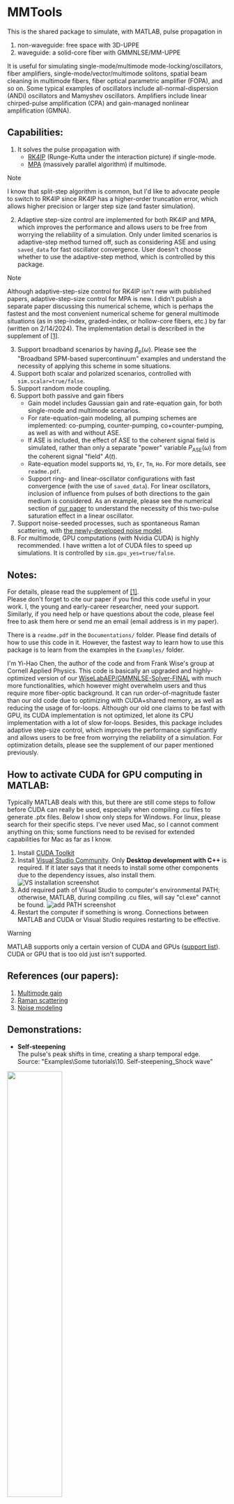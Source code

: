 # MMTools
This is the shared package to simulate, with MATLAB, pulse propagation in <br>
1. non-waveguide: free space with 3D-UPPE
2. waveguide: a solid-core fiber with GMMNLSE/MM-UPPE

It is useful for simulating single-mode/multimode mode-locking/oscillators, fiber amplifiers, single-mode/vector/multimode solitons, spatial beam cleaning in multimode fibers, fiber optical parametric amplifier (FOPA), and so on. Some typical examples of oscillators include all-normal-dispersion (ANDi) oscillators and Mamyshev oscillators. Amplifiers include linear chirped-pulse amplification (CPA) and gain-managed nonlinear amplification (GMNA).

## Capabilities:<br>
1. It solves the pulse propagation with
   - [RK4IP](http://www.sciencedirect.com/science/article/pii/S0010465512004262) (Runge-Kutta under the interaction picture) if single-mode.
   - [MPA](https://ieeexplore.ieee.org/document/8141863) (massively parallel algorithm) if multimode.

> [!NOTE]
> I know that split-step algorithm is common, but I'd like to advocate people to switch to RK4IP since RK4IP has a higher-order truncation error, which allows higher precision or larger step size (and faster simulation).

2. Adaptive step-size control are implemented for both RK4IP and MPA, which improves the performance and allows users to be free from worrying the reliability of a simulation. Only under limited scenarios is adaptive-step method turned off, such as considering ASE and using `saved_data` for fast oscillator convergence. User doesn't choose whether to use the adaptive-step method, which is controlled by this package.

> [!NOTE]
> Although adaptive-step-size control for RK4IP isn't new with published papers, adaptive-step-size control for MPA is new. I didn't publish a separate paper discussing this numerical scheme, which is perhaps the fastest and the most convenient numerical scheme for general multimode situations (as in step-index, graded-index, or hollow-core fibers, etc.) by far (written on 2/14/2024). The implementation detail is described in the supplement of [[1]](#references-our-papers).

3. Support broadband scenarios by having $\beta_p(\omega)$. Please see the "Broadband SPM-based supercontinuum" examples and understand the necessity of applying this scheme in some situations.
4. Support both scalar and polarized scenarios, controlled with `sim.scalar=true/false`.
5. Support random mode coupling.
6. Support both passive and gain fibers
   - Gain model includes Gaussian gain and rate-equation gain, for both single-mode and multimode scenarios.
   - For rate-equation-gain modeling, all pumping schemes are implemented: co-pumping, counter-pumping, co+counter-pumping, as well as with and without ASE.
   - If ASE is included, the effect of ASE to the coherent signal field is simulated, rather than only a separate "power" variable $P_{\text{ASE}}(\omega)$ from the coherent signal "field" $A(t)$.
   - Rate-equation model supports `Nd`, `Yb`, `Er`, `Tm`, `Ho`. For more details, see `readme.pdf`.
   - Support ring- and linear-oscillator configurations with fast convergence (with the use of `saved_data`). For linear oscillators, inclusion of influence from pulses of both directions to the gain medium is considered. As an example, please see the numerical section of [our paper](http://josab.osa.org/abstract.cfm?URI=josab-38-3-743) to understand the necessity of this two-pulse saturation effect in a linear oscillator.
7. Support noise-seeded processes, such as spontaneous Raman scattering, with [the newly-developed noise model](https://doi.org/10.48550/arXiv.2410.20567).
8. For multimode, GPU computations (with Nvidia CUDA) is highly recommended. I have written a lot of CUDA files to speed up simulations. It is controlled by `sim.gpu_yes=true/false`.

## Notes:<br>
For details, please read the supplement of [[1]](#references-our-papers).  
Please don't forget to cite our paper if you find this code useful in your work. I, the young and early-career researcher, need your support. Similarly, if you need help or have questions about the code, please feel free to ask them here or send me an email (email address is in my paper).

There is a `readme.pdf` in the `Documentations/` folder. Please find details of how to use this code in it. However, the fastest way to learn how to use this package is to learn from the examples in the `Examples/` folder.

I'm Yi-Hao Chen, the author of the code and from Frank Wise's group at Cornell Applied Physics. This code is basically an upgraded and highly-optimized version of our [WiseLabAEP/GMMNLSE-Solver-FINAL](https://github.com/WiseLabAEP/GMMNLSE-Solver-FINAL) with much more functionalities, which however might overwhelm users and thus require more fiber-optic background. It can run order-of-magnitude faster than our old code due to optimizing with CUDA+shared memory, as well as reducing the usage of for-loops. Although our old one claims to be fast with GPU, its CUDA implementation is not optimized, let alone its CPU implementation with a lot of slow for-loops. Besides, this package includes adaptive step-size control, which improves the performance significantly and allows users to be free from worrying the reliability of a simulation. For optimization details, please see the supplement of our paper mentioned previously. 

## How to activate CUDA for GPU computing in MATLAB:<br>
Typically MATLAB deals with this, but there are still come steps to follow before CUDA can really be used, especially when compiling .cu files to generate .ptx files. Below I show only steps for Windows. For linux, please search for their specific steps. I've never used Mac, so I cannot comment anything on this; some functions need to be revised for extended capabilities for Mac as far as I know.<br>
1. Install [CUDA Toolkit](https://developer.nvidia.com/cuda-toolkit)
2. Install [Visual Studio Community](https://visualstudio.microsoft.com/vs/community/). Only **Desktop development with C++** is required. If it later says that it needs to install some other components due to the dependency issues, also install them.
![VS installation screenshot](Readme_images/VS_install.png)
3. Add required path of Visual Studio to computer's environmental PATH; otherwise, MATLAB, during compiling .cu files, will say "cl.exe" cannot be found.
![add PATH screenshot](Readme_images/add_PATH.png)
4. Restart the computer if something is wrong. Connections between MATLAB and CUDA or Visual Studio requires restarting to be effective.
> [!WARNING]
> MATLAB supports only a certain version of CUDA and GPUs ([support list](https://www.mathworks.com/help/releases/R2021b/parallel-computing/gpu-support-by-release.html)). CUDA or GPU that is too old just isn't supported.

## References (our papers):<br>
1. [Multimode gain](https://doi.org/10.1364/JOSAB.500586)
2. [Raman scattering](https://doi.org/10.1063/5.0189749)
3. [Noise modeling](https://doi.org/10.48550/arXiv.2410.20567)

## Demonstrations:<br>
- **Self-steepening**  
The pulse's peak shifts in time, creating a sharp temporal edge.   
Source: "Examples\Some tutorials\10. Self-steepening_Shock wave"  
<img src="Readme_images/Self_steepening.gif" width=50%>

- **Soliton self-frequency shift (SSFS)**  
The soliton redshifts due to intrapulse Raman scattering.  
In the animation, it shifts in time because redshifting makes the pulse slows down (in an anomalous-dispersion environment), slower than the user-defined moving window.  
Source: "Examples\Some tutorials\6. Soliton self-frequency shift"  
<img src="Readme_images/SSFS.gif" width=45%>

- **Orthogonally-polarized Raman coupling**  
The soliton couples its energy from one polarization mode to the other, while redshifting due to SSFS.  
Source: "Examples\Orthogonally-polarized Raman scattering"  
<img src="Readme_images/vector_Raman.gif" width=45%>

- **Gain-managed nonlinear amplification (GMNA)**  
The pulse is amplified in an Yb-doped fiber amplifier, along with the gain management of a spectrally-shifting gain spectrum as the pulse is amplified. This is a new recently-discovered amplification, called [GMNA](http://www.osapublishing.org/optica/abstract.cfm?URI=optica-6-10-1328).  
Source: "Examples\Gain-rate-equation model\GMNA\Yb GMNA"  
<img src="Readme_images/GMNA.gif" width=45%>

- **Loss-enhanced (spatiotemporal-dissipation-enhanced) Kerr beam cleaning**  
The multimode pulse experiences Kerr-induced beam cleaning into the fundamental Gaussian mode during amplification. Because the fundamental mode experiences less absorption from the gain fiber, gain/loss effect facilitates beam cleaning. See [[1]](#references-our-papers) for details.  
The animation shows the evolutions of the (left) optical spatial profile and the (right) upper-state population (related to inversion).  
Source: "Examples\Loss-enhanced beam cleaning"  
<img src="Readme_images/BC_ns.jpg" width=45%><img src="Readme_images/Field_N1.gif" width=45%>

## Self-steepening/shock-wave effect
Since I received many questions about whether this code includes the self-steepening/shock-wave term, I will explain it here.  
Self-steepening, or shock wave, results from the nonlinear intensity-dependent group velocity which arises from the frequency dependence of the nonlinearity. This term is included in UPPE with a $\omega$ nonlinear prefactor, rather than the simplified $\omega_0(1+\frac{i}{\omega_0}\partial_t)$ Taylor-series first-order approximation. By solving in the frequency domain with the $\omega$ prefactor, frequency dependence of the nonlinearity is included to all orders, including the first-order self-steepening shock-wave effect.  
This effect creates a self-steepening sharp temporal edge during nonlinear evolution (see **Self-steepening example** in [Demonstrations](#demonstrations)). Moreover, it creates an asymmetrical spectral broadening (see the left animation below), which is crucial to satisfy the photon-number conservation. During spectral broadening, two pump photons transfer the energy to one red and one blue photons. Since a bluer photon has a higher photon energy, the power spectral density at blue colors should be smaller the red one to maintain both the energy and photon-number conservation. Typical nonlinear Schrödinger equation, if ignoring the first-order shock-wave prefactor, creates only symmetical spectral shape (see the right animation below), fundamentally violating the photon-number conservation.
<img src="Readme_images/SPM_spectrum" width=45%><img src="Readme_images/SPM_spectrum_no_shock_wave.gif" width=45%>  
Please see the supplement of [[2]](#references-our-papers) for the derivation of MM-UPPE and understand how the shock-wave term appears.

## History:<br>
* 11/1/2023:<br>
If you downloaded the code earlier, please re-download it. There was a huge bug in polarization modes. I fixed it only recently. Now it works correctly.
* 1/17/2024:<br>
Since I've received questions about the Fourier Transform, I've added explanation about it in the readme.pdf. Because of the laser-field definition, Fourier Transform should be `ifft` in MATLAB; be careful about this! It's different from the mathematical convention. This affects phase results and even critical (and can make the result wrong) Fourier-Transform-constant issues, such as different constants of convolution theorem for different conventions.
* 7/17/2024:<br>
I've fixed bugs related to multimode mode-locking. Thanks Yi Zhou, from Univeristy of Hong Kong, for asking me to add examples for a few multimode functions. Please check the "MM ANDi" example in "ANDi oscillator/" folder in "Examples/". In addition, I've finished implementing all types of gain media. Please take a look. More tests need to be done.  
Addition of ASE to the coherent signal field is corrected, which was wrong previously. See the comments in the `stepping_RK4IP/MPA_rategain.m` for details.
* 8/15/2024:<br>
I modified the populations used in rate-eqn-gain modeling from the 2nd level to the highest level ($N_1$ to $N_m$), which was the ground level to the second highest level ($N_0$ to $N_{m-1}$) before. This is to conform with another model I'm currently developing and will hopefully be released soon. Additionally, I updated the 3D-UPPE code for free-space modeling.
* 10/31/2024:<br>
Update the code with the newly-developed noise model with [the finally-published paper](https://doi.org/10.48550/arXiv.2410.20567).
* 11/13/2024:<br>
Fix the bug of the Raman computation in 3D-UPPE. It was wrong before. Thanks to Su-cc for finding it, which isn't easy to find.